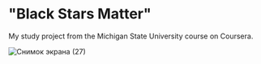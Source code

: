 # "Black Stars Matter"
My study project from the Michigan State University course on Coursera.

![Снимок экрана (27)](https://user-images.githubusercontent.com/81878781/141850384-cd10f987-1f8c-41d4-991f-927e0b2cb2b5.png)
